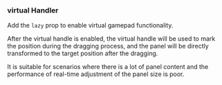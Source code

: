 ### virtual Handler

Add the `lazy` prop to enable virtual gamepad functionality.

After the virtual handle is enabled, the virtual handle will be used to mark the position during the dragging process, and the panel will be directly transformed to the target position after the dragging.

It is suitable for scenarios where there is a lot of panel content and the performance of real-time adjustment of the panel size is poor.
